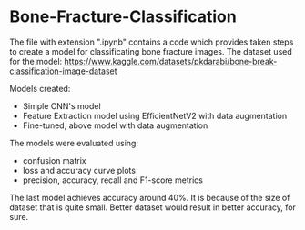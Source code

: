 # Bone-Fracture-Classification

The file with extension ".ipynb" contains a code which provides taken steps to create a model for classificating bone fracture images.
The dataset used for the model: https://www.kaggle.com/datasets/pkdarabi/bone-break-classification-image-dataset

Models created:
* Simple CNN's model
* Feature Extraction model using EfficientNetV2 with data augmentation
* Fine-tuned, above model with data augmentation

The models were evaluated using:
* confusion matrix
* loss and accuracy curve plots
* precision, accuracy, recall and F1-score metrics

The last model achieves accuracy around 40%. 
It is because of the size of dataset that is quite small. 
Better dataset would result in better accuracy, for sure.
